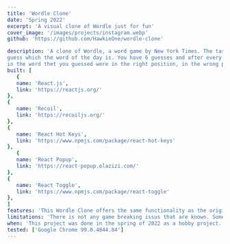 ```yaml
---
title: 'Wordle Clone'
date: 'Spring 2022'
excerpt: 'A visual clone of Wordle just for fun'
cover_image: '/images/projects/instagram.webp'
github: 'https://github.com/HawkieOne/wordle-clone'

description: 'A clone of Wordle, a word game by New York Times. The task in the game is to 
guess which the word of the day is. You have 6 guesses and after every guess you get which letters
in the word thet you guessed were in the right position, in the wrong position or not in the word. My clone is similar to the original wordle but there are some differences. For example you can play how many times you want in the clone.'
built: [
   {
   name: 'React.js',
   link: 'https://reactjs.org/'
},
{
   name: 'Recoil',
   link: 'https://recoiljs.org/'
},
{
   name: 'React Hot Keys',
   link: 'https://www.npmjs.com/package/react-hot-keys'
},
   {
   name: 'React Popup',
   link: 'https://react-popup.elazizi.com/'
},
{
   name: 'React Toggle',
   link: 'https://www.npmjs.com/package/react-toggle'
},
]
features: 'This Wordle Clone offers the same functionality as the original game. You can write letters to form words through either a keyboard or by pressing the visual keyboard on the screen. This works on mobile as well. When you have written a word you can guess that that word is the correct word. If you only writes four letter you will get a visual error of this. If your word does not exist in the english dictionary you will also get a visual error of this. When you have guessed the correct word you will see some statistics of all your wordle clone games.'
limitations: 'There is not any game breaking issus that are known. Some future further development areas is improving the light mode and add better animations.'
when: 'This project was done in the spring of 2022 as a hobby project. I had been playing Wordle and came up with the idea myself. The app is built from the ground by only me and by no help of any tutorials. '
tested: ['Google Chrome 99.0.4844.84']
---
```

